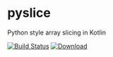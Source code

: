 # pyslice

Python style array slicing in Kotlin

[![Build Status](https://travis-ci.org/PravSonawane/pyslice.svg?branch=master)](https://travis-ci.org/PravSonawane/pyslice)
 [ ![Download](https://api.bintray.com/packages/pravsonawane/pyslice/pyslice/images/download.svg) ](https://bintray.com/pravsonawane/pyslice/pyslice/_latestVersion)
